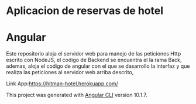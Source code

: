 # Aplicacion de reservas de hotel
# Angular
Este repositorio aloja el servidor web para manejo de las peticiones Http escrito con NodeJS, el codigo de Backend se encuentra el la rama Back,
ademas, aloja el codigo de angular con el que se dasarrollo la interfaz y  que realiza las peticiones al servidor web arriba descrito, 

Link App:https://hitman-hotel.herokuapp.com/

This project was generated with [Angular CLI](https://github.com/angular/angular-cli) version 10.1.7.
